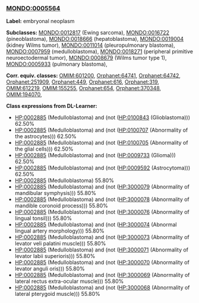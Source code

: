 
### [MONDO:0005564](http://purl.obolibrary.org/obo/MONDO_0005564)
**Label:** embryonal neoplasm

**Subclasses:** [MONDO:0012817](http://purl.obolibrary.org/obo/MONDO_0012817) (Ewing sarcoma), [MONDO:0016722](http://purl.obolibrary.org/obo/MONDO_0016722) (pineoblastoma), [MONDO:0018666](http://purl.obolibrary.org/obo/MONDO_0018666) (hepatoblastoma), [MONDO:0019004](http://purl.obolibrary.org/obo/MONDO_0019004) (kidney Wilms tumor), [MONDO:0011014](http://purl.obolibrary.org/obo/MONDO_0011014) (pleuropulmonary blastoma), [MONDO:0007959](http://purl.obolibrary.org/obo/MONDO_0007959) (medulloblastoma), [MONDO:0018271](http://purl.obolibrary.org/obo/MONDO_0018271) (peripheral primitive neuroectodermal tumor), [MONDO:0008679](http://purl.obolibrary.org/obo/MONDO_0008679) (Wilms tumor type 1), [MONDO:0005933](http://purl.obolibrary.org/obo/MONDO_0005933) (pulmonary blastoma), 

**Corr. equiv. classes:** [OMIM:601200](http://purl.obolibrary.org/obo/OMIM_601200), [Orphanet:64741](http://www.orpha.net/ORDO/Orphanet_64741), [Orphanet:64742](http://www.orpha.net/ORDO/Orphanet_64742), [Orphanet:251909](http://www.orpha.net/ORDO/Orphanet_251909), [Orphanet:449](http://www.orpha.net/ORDO/Orphanet_449), [Orphanet:616](http://www.orpha.net/ORDO/Orphanet_616), [Orphanet:319](http://www.orpha.net/ORDO/Orphanet_319), [OMIM:612219](http://purl.obolibrary.org/obo/OMIM_612219), [OMIM:155255](http://purl.obolibrary.org/obo/OMIM_155255), [Orphanet:654](http://www.orpha.net/ORDO/Orphanet_654), [Orphanet:370348](http://www.orpha.net/ORDO/Orphanet_370348), [OMIM:194070](http://purl.obolibrary.org/obo/OMIM_194070), 

**Class expressions from DL-Learner:**

- [HP:0002885](http://purl.obolibrary.org/obo/HP_0002885) (Medulloblastoma) and (not ([HP:0100843](http://purl.obolibrary.org/obo/HP_0100843) (Glioblastoma))) 62.50%
- [HP:0002885](http://purl.obolibrary.org/obo/HP_0002885) (Medulloblastoma) and (not ([HP:0100707](http://purl.obolibrary.org/obo/HP_0100707) (Abnormality of the astrocytes))) 62.50%
- [HP:0002885](http://purl.obolibrary.org/obo/HP_0002885) (Medulloblastoma) and (not ([HP:0100705](http://purl.obolibrary.org/obo/HP_0100705) (Abnormality of the glial cells))) 62.50%
- [HP:0002885](http://purl.obolibrary.org/obo/HP_0002885) (Medulloblastoma) and (not ([HP:0009733](http://purl.obolibrary.org/obo/HP_0009733) (Glioma))) 62.50%
- [HP:0002885](http://purl.obolibrary.org/obo/HP_0002885) (Medulloblastoma) and (not ([HP:0009592](http://purl.obolibrary.org/obo/HP_0009592) (Astrocytoma))) 62.50%
- [HP:0002885](http://purl.obolibrary.org/obo/HP_0002885) (Medulloblastoma) 55.80%
- [HP:0002885](http://purl.obolibrary.org/obo/HP_0002885) (Medulloblastoma) and (not ([HP:3000079](http://purl.obolibrary.org/obo/HP_3000079) (Abnormality of mandibular symphysis))) 55.80%
- [HP:0002885](http://purl.obolibrary.org/obo/HP_0002885) (Medulloblastoma) and (not ([HP:3000078](http://purl.obolibrary.org/obo/HP_3000078) (Abnormality of mandible coronoid process))) 55.80%
- [HP:0002885](http://purl.obolibrary.org/obo/HP_0002885) (Medulloblastoma) and (not ([HP:3000076](http://purl.obolibrary.org/obo/HP_3000076) (Abnormality of lingual tonsil))) 55.80%
- [HP:0002885](http://purl.obolibrary.org/obo/HP_0002885) (Medulloblastoma) and (not ([HP:3000074](http://purl.obolibrary.org/obo/HP_3000074) (Abnormal lingual artery morphology))) 55.80%
- [HP:0002885](http://purl.obolibrary.org/obo/HP_0002885) (Medulloblastoma) and (not ([HP:3000073](http://purl.obolibrary.org/obo/HP_3000073) (Abnormality of levator veli palatini muscle))) 55.80%
- [HP:0002885](http://purl.obolibrary.org/obo/HP_0002885) (Medulloblastoma) and (not ([HP:3000071](http://purl.obolibrary.org/obo/HP_3000071) (Abnormality of levator labii superioris))) 55.80%
- [HP:0002885](http://purl.obolibrary.org/obo/HP_0002885) (Medulloblastoma) and (not ([HP:3000070](http://purl.obolibrary.org/obo/HP_3000070) (Abnormality of levator anguli oris))) 55.80%
- [HP:0002885](http://purl.obolibrary.org/obo/HP_0002885) (Medulloblastoma) and (not ([HP:3000069](http://purl.obolibrary.org/obo/HP_3000069) (Abnormality of lateral rectus extra-ocular muscle))) 55.80%
- [HP:0002885](http://purl.obolibrary.org/obo/HP_0002885) (Medulloblastoma) and (not ([HP:3000068](http://purl.obolibrary.org/obo/HP_3000068) (Abnormality of lateral pterygoid muscle))) 55.80%


